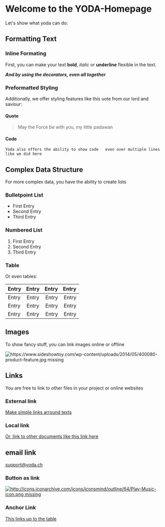 # Welcome to the YODA-Homepage

Let's show what yoda can do:

## Formatting Text

### Inline Formating

First, you can make your text **bold**, *italic* or __underline__ flexible in the text.

__***And by using the decorators, even all together***__

### Preformatted Styling

Additionally, we offer styling features like this uote from our lord and saviour:

#### Quote

> May the Force be with you, my little padawan

#### Code

`Yoda also offers the ability to show code  
even over multiple lines  
like we did here`

## Complex Data Structure

For more complex data, you have the ability to create lists

### Bulletpoint List

*   First Entry
*   Second Entry
*   Third Entry

### Numbered List

1.  First Entry
2.  Second Entry
3.  Third Entry

<span id="Table1"></span>

### Table
<span id='Table1'></span>

Or even tables:

| Entry | Entry | Entry | Entry |
| -|:-:| -:| -:|
| Entry | Entry | Entry | Entry |
| Entry | Entry | Entry | Entry |
| Entry | Entry | Entry | Entry |


## Images

To show fancy stuff, you can link images online or offline

![https://www.sideshowtoy.com/wp-content/uploads/2014/05/400080-product-feature.jpg missing](https://www.sideshowtoy.com/wp-content/uploads/2014/05/400080-product-feature.jpg)  

## Links

You are free to link to other files in your project or online websites

### External link

[Make simple links arround texts](http://www.jedipedia.wikia.com/wiki/Yoda)

### Local link

[Or, link to other documents like this link here](README.md)

## email link

[support@yoda.ch](mailto:support@yoda.ch)

### Button as link

[![http://icons.iconarchive.com/icons/iconsmind/outline/64/Play-Music-icon.png missing](http://icons.iconarchive.com/icons/iconsmind/outline/64/Play-Music-icon.png)  
](https://www.youtube.com/watch?v=kDoY_zXf7uQ)

### Anchor Link

[This links up to the table](#Table1)
